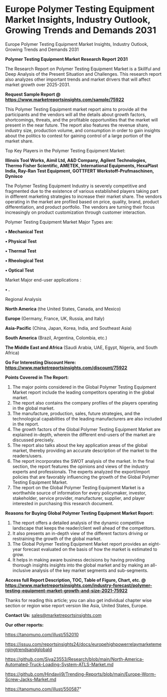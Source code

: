 # Europe Polymer Testing Equipment Market Insights, Industry Outlook, Growing Trends and Demands 2031
Europe Polymer Testing Equipment Market Insights, Industry Outlook, Growing Trends and Demands 2031

<strong>Polymer Testing Equipment Market Research Report 2031</strong>

The Research Report on Polymer Testing Equipment Market is a Skillful and Deep Analysis of the Present Situation and Challenges. This research report also analyzes other important trends and market drivers that will affect market growth over 2025-2031.

<strong>Request Sample Report @ <a href=https://www.marketreportsinsights.com/sample/75922>https://www.marketreportsinsights.com/sample/75922</a></strong>

This Polymer Testing Equipment market report aims to provide all the participants and the vendors will all the details about growth factors, shortcomings, threats, and the profitable opportunities that the market will present in the near future. The report also features the revenue share, industry size, production volume, and consumption in order to gain insights about the politics to contest for gaining control of a large portion of the market share.

Top Key Players in the Polymer Testing Equipment Market:

<strong>Illinois Tool Works, Aimil Ltd, A&D Company, Agilent Technologies, Thermo Fisher Scientific, AMETEK, International Equipments, HexaPlast India, Ray-Ran Test Equipment, GOTTFERT Werkstoff-Prufmaschinen, Dynisco</strong>

The Polymer Testing Equipment Industry is severely competitive and fragmented due to the existence of various established players taking part in different marketing strategies to increase their market share. The vendors operating in the market are profiled based on price, quality, brand, product differentiation, and product portfolio. The vendors are turning their focus increasingly on product customization through customer interaction.

Polymer Testing Equipment Market Major Types are:

<strong>• Mechanical Test

• Physical Test

• Thermal Test

• Rheological Test

• Optical Test</strong>

Market Major end-user applications :

<strong>• .</strong>

Regional Analysis

</u><strong><b>North America</b></strong> (the United States, Canada, and Mexico)

<strong><b>Europe </b></strong>(Germany, France, UK, Russia, and Italy)

<strong><b>Asia-Pacific</b></strong> (China, Japan, Korea, India, and Southeast Asia)

<strong><b>South America</b></strong> (Brazil, Argentina, Colombia, etc.)

<strong><b>The Middle East and Africa</b></strong> (Saudi Arabia, UAE, Egypt, Nigeria, and South Africa)

<strong>Go For Interesting Discount Here: <a href=https://www.marketreportsinsights.com/discount/75922>https://www.marketreportsinsights.com/discount/75922</a></strong>

<strong>Points Covered in The Report:</strong>
<ol>
  <li>The major points considered in the Global Polymer Testing Equipment Market report include the leading competitors operating in the global market.</li>
  <li>The report also contains the company profiles of the players operating in the global market.</li>
  <li>The manufacture, production, sales, future strategies, and the technological capabilities of the leading manufacturers are also included in the report.</li>
  <li>The growth factors of the Global Polymer Testing Equipment Market are explained in-depth, wherein the different end-users of the market are discussed precisely.</li>
  <li>The report also talks about the key application areas of the global market, thereby providing an accurate description of the market to the readers/users.</li>
  <li>The report incorporates the SWOT analysis of the market. In the final section, the report features the opinions and views of the industry experts and professionals. The experts analyzed the export/import policies that are favorably influencing the growth of the Global Polymer Testing Equipment Market.</li>
  <li>The report on the Global Polymer Testing Equipment Market is a worthwhile source of information for every policymaker, investor, stakeholder, service provider, manufacturer, supplier, and player interested in purchasing this research document.</li>
</ol>
<strong>Reasons for Buying Global Polymer Testing Equipment Market Report:</strong>

<ol>
  <li>The report offers a detailed analysis of the dynamic competitive landscape that keeps the reader/client well ahead of the competitors.</li>
  <li>It also presents an in-depth view of the different factors driving or restraining the growth of the global market.</li>
  <li>The Global Polymer Testing Equipment Market report provides an eight-year forecast evaluated on the basis of how the market is estimated to grow.</li>
  <li>It helps in making aware business decisions by having providing thorough insights insights into the global market and by making an all-inclusive analysis of the key market segments and sub-segments.</li>
</ol>
<strong>Access full Report Description, TOC, Table of Figure, Chart, etc. @ <a href=https://www.marketreportsinsights.com/industry-forecast/polymer-testing-equipment-market-growth-and-size-2021-75922>https://www.marketreportsinsights.com/industry-forecast/polymer-testing-equipment-market-growth-and-size-2021-75922</a></strong>


Thanks for reading this article; you can also get individual chapter wise section or region wise report version like Asia, United States, Europe.

<strong>Contact Us:</strong>
sales@marketreportsinsights.com

<strong>Our other reports:</strong>

<a href=https://tanomuno.com/illust/552010>https://tanomuno.com/illust/552010</a>

<a href=https://issuu.com/reportsinsights24/docs/europehighpowerrelaymarketemergingtrendsandglobald>https://issuu.com/reportsinsights24/docs/europehighpowerrelaymarketemergingtrendsandglobald</a>

<a href=https://github.com/Siya23553/Research/blob/main/North-America-Automated-Truck-Loading-System-ATLS-Market.md>https://github.com/Siya23553/Research/blob/main/North-America-Automated-Truck-Loading-System-ATLS-Market.md</a>

<a href=https://github.com/Hindavii9/Trending-Reports/blob/main/Europe-Worm-Screw-Jacks-Market.md>https://github.com/Hindavii9/Trending-Reports/blob/main/Europe-Worm-Screw-Jacks-Market.md</a>

<a href=https://tanomuno.com/illust/550587>https://tanomuno.com/illust/550587</a>"
